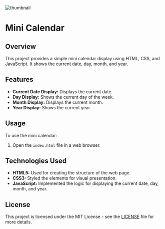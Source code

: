 ![thumbnail](https://github.com/the-PrafulDesai/MiniCalendar/assets/108045971/ed137e8b-70de-443d-885e-15a75b492e1d)
# Mini Calendar

## Overview

This project provides a simple mini calendar display using HTML, CSS, and JavaScript. It shows the current date, day, month, and year.

## Features
- **Current Date Display:** Displays the current date.
- **Day Display:** Shows the current day of the week.
- **Month Display:** Displays the current month.
- **Year Display:** Shows the current year.

## Usage
To use the mini calendar:
1. Open the `index.html` file in a web browser.

## Technologies Used
- **HTML5:** Used for creating the structure of the web page.
- **CSS3:** Styled the elements for visual presentation.
- **JavaScript:** Implemented the logic for displaying the current date, day, month, and year.

## License
This project is licensed under the MIT License - see the [LICENSE](./LICENSE) file for more details.
